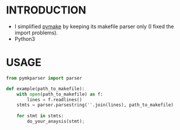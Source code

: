 # INTRODUCTION

* I simplified [pymake](https://github.com/mozilla/pymake) by keeping its makefile parser only (I fixed the import problems).
* Python3

# USAGE
```python
from pymkparser import parser

def example(path_to_makefile):
    with open(path_to_makefile) as f:
        lines = f.readlines()
    stmts = parser.parsestring(''.join(lines), path_to_makefile)
    
    for stmt in stmts:
        do_your_anaysis(stmt);
```
